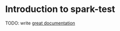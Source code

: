 # Introduction to spark-test

TODO: write [great documentation](http://jacobian.org/writing/what-to-write/)
